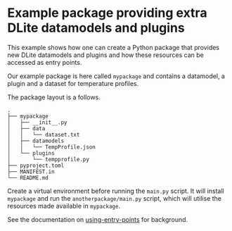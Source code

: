 Example package providing extra DLite datamodels and plugins
============================================================
This example shows how one can create a Python package that provides
new DLite datamodels and plugins and how these resources can be
accessed as entry points.

Our example package is here called `mypackage` and contains a
datamodel, a plugin and a dataset for temperature profiles.

The package layout is a follows.

```
.
├── mypackage
│   ├── __init__.py
│   ├── data
│   │   └── dataset.txt
│   ├── datamodels
│   │   └── TempProfile.json
│   └── plugins
│       └── tempprofile.py
├── pyproject.toml
├── MANIFEST.in
└── README.md
```

Create a virtual environment before running the `main.py` script.
It will install `mypackage` and run the `anotherpackage/main.py` script,
which will utilise the resources made available in `mypackage`.

See the documentation on [using-entry-points] for background.


[using-entry-points]: https://sintef.github.io/dlite/user_guide/search_paths.html#using-entry-points

